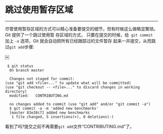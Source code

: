 # 跳过使用暂存区域
---- 
尽管使用暂存区域的方式可以精心准备要提交的细节，但有时候这么做略显繁琐。 Git 提供了一个跳过使用暂 存区域的方式， 只要在提交的时候，给` git commit` 加上 `-a` 选项，Git 就会自动把所有已经跟踪过的文件暂存 起来一并提交，从而跳过`git add`步骤: 


￼
	 
	 $ git status
	  On branch master
	
	  Changes not staged for commit:
	(use "git add <file>..." to update what will be committed)
	(use "git checkout -- <file>..." to discard changes in working  directory)
	  modified:   CONTRIBUTING.md
	
	  no changes added to commit (use "git add" and/or "git commit -a")
	  $ git commit -a -m 'added new benchmarks'
	  [master 83e38c7] added new benchmarks
	   1 file changed, 5 insertions(+), 0 deletions(-)




看到了吗?提交之前不再需要`git add`文件“CONTRIBUTING.md”了。 

